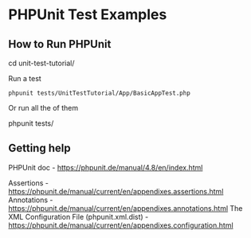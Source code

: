 # PHPUnit Test Examples

## How to Run PHPUnit

cd unit-test-tutorial/

Run a test

    phpunit tests/UnitTestTutorial/App/BasicAppTest.php

Or run all the of them

phpunit tests/


## Getting help

PHPUnit doc - https://phpunit.de/manual/4.8/en/index.html

Assertions - https://phpunit.de/manual/current/en/appendixes.assertions.html
Annotations - https://phpunit.de/manual/current/en/appendixes.annotations.html
The XML Configuration File (phpunit.xml.dist) - https://phpunit.de/manual/current/en/appendixes.configuration.html
